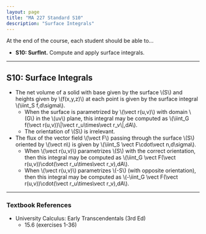 ```yaml
---
layout: page
title: "MA 227 Standard S10"
description: "Surface Integrals"
---
```


At the end of the course, each student should be able to...

- **S10: SurfInt.**
   Compute and apply surface integrals.

---

## S10: Surface Integrals

- The net volume of a solid with base given by the surface \\(S\\) and
  heights given by \\(f(x,y,z)\\) at each point is given by the
  surface integral \\(\iint_S f\,d\sigma\\).
    - When the surface is parametrized by \\(\vect r(u,v)\\) with domain
      \\(G\\) in the \\(uv\\) plane, this integral
      may be computed as
      \\(\iint_G f(\vect r(u,v))\\|\vect r_u\times\vect r_v\\|\,dA\\).
    - The orientation of \\(S\\) is irrelevant.
- The flux of the vector field \\(\vect F\\) passing through the surface
  \\(S\\) oriented by \\(\vect n\\) is given by
  \\(\iint_S \vect F\cdot\vect n\,d\sigma\\).
    - When \\(\vect r(u,v)\\) parametrizes \\(S\\) with the correct
      orientation, then this integral may be computed as
      \\(\iint_G \vect F(\vect r(u,v))\cdot(\vect r_u\times\vect r_v)\,dA\\).
    - When \\(\vect r(u,v)\\) parametrizes \\(-S\\) (with opposite
      orientation), then this integral may be computed as
      \\(-\iint_G \vect F(\vect r(u,v))\cdot(\vect r_u\times\vect r_v)\,dA\\).


---

### Textbook References

- University Calculus: Early Transcendentals (3rd Ed)
    - 15.6 (exercises 1-36)
